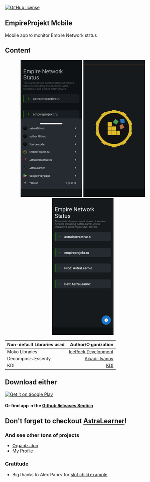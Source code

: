 [![GitHub license](https://img.shields.io/badge/License-Custom%20-blue.svg)](LICENSE.md)

## EmpireProjekt Mobile

Mobile app to monitor Empire Network status

## Content

<p align="center">
    <img src="./media/bottomsheet.jpg" width="200" height="auto"/>  
    <img src="./media/splash.jpg" width="200" height="auto"/>  
    <img src="./media/status.jpg" width="200" height="auto"/>  
</p>

| Non-default Libraries used |                                  Author/Organization |   
|:---------------------------|-----------------------------------------------------:|
| Moko Libraries             | [IceRock Development](https://github.com/icerockdev) |
| Decompose+Essenty          |       [Arkadii Ivanov](https://github.com/arkivanov) |
| KDI                        |            [KDI](https://github.com/makeevrserg/KDI) |

## Download either

[<img src="https://play.google.com/intl/en_us/badges/images/generic/en-play-badge.png" alt="Get it on Google Play" height="80">](https://play.google.com/store/apps/details?id=com.makeevrserg.empireprojekt.mobile)

#### Or find app in the [Github Releases Section](https://github.com/makeevrserg/EmpireProjekt-Mobile/releases/latest)

## Don't forget to checkout [AstraLearner](https://play.google.com/store/apps/details?id=com.makeevrserg.astralearner)!

### And see other tons of projects

- [Organization](https://github.com/Astra-Interactive)
- [My Profile](https://github.com/makeevrserg)

### Gratitude

- Big thanks to Alex Panov for [slot child example](https://github.dev/AJIEKCX/SpaceXRockets)